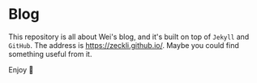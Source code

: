# Blog
This repository is all about Wei's blog, and it's built on top of `Jekyll` and `GitHub`. The address is <a href="https://zeckli.github.io">https://zeckli.github.io/</a>. Maybe you could find something useful from it.


Enjoy 🦊
